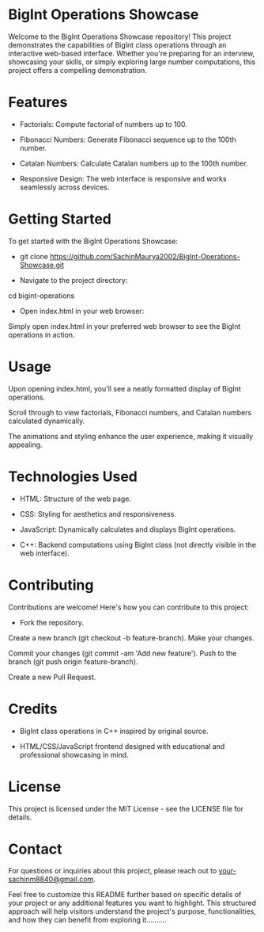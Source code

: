 # BigInt Operations Showcase

Welcome to the BigInt Operations Showcase repository! This project demonstrates the capabilities of BigInt class operations through an interactive web-based interface. Whether you're preparing for an interview, showcasing your skills, or simply exploring large number computations, this project offers a compelling demonstration.

# Features

- Factorials: 
Compute factorial of numbers up to 100.

- Fibonacci Numbers: 
Generate Fibonacci sequence up to the 100th number.

- Catalan Numbers: 
Calculate Catalan numbers up to the 100th number.

- Responsive Design: 
The web interface is responsive and works seamlessly across devices.

# Getting Started

To get started with the BigInt Operations Showcase:

- git clone https://github.com/SachinMaurya2002/BigInt-Operations-Showcase.git

- Navigate to the project directory:

cd bigint-operations

- Open index.html in your web browser:

Simply open index.html in your preferred web browser to see the BigInt operations in action.

# Usage

Upon opening index.html, you'll see a neatly formatted display of BigInt operations.

Scroll through to view factorials, Fibonacci numbers, and Catalan numbers calculated dynamically.

The animations and styling enhance the user experience, making it visually appealing.

# Technologies Used

- HTML: Structure of the web page.

- CSS: Styling for aesthetics and responsiveness.

- JavaScript: Dynamically calculates and displays BigInt operations.

- C++: Backend computations using BigInt class (not directly visible in the web interface).

# Contributing

Contributions are welcome! Here's how you can contribute to this project:

- Fork the repository.

Create a new branch (git checkout -b feature-branch).
Make your changes.

Commit your changes (git commit -am 'Add new feature').
Push to the branch (git push origin feature-branch).

Create a new Pull Request.

# Credits

- BigInt class operations in C++ inspired by original source.

- HTML/CSS/JavaScript frontend designed with educational and professional showcasing in mind.

# License

This project is licensed under the MIT License - see the LICENSE file for details.

# Contact
For questions or inquiries about this project, please reach out to your-sachinm8840@gmail.com.


Feel free to customize this README further based on specific details of your project or any additional features you want to highlight. This structured approach will help visitors understand the project's purpose, functionalities, and how they can benefit from exploring it..........



